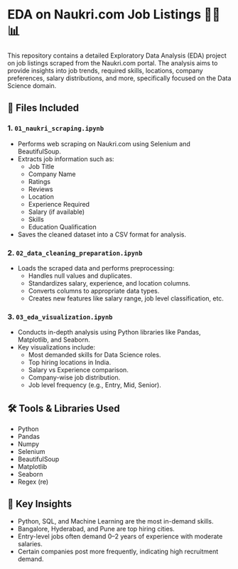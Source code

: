 # EDA on Naukri.com Job Listings 🧑‍💻📊

This repository contains a detailed Exploratory Data Analysis (EDA) project on job listings scraped from the Naukri.com portal. The analysis aims to provide insights into job trends, required skills, locations, company preferences, salary distributions, and more, specifically focused on the Data Science domain.

## 📁 Files Included

### 1. `01_naukri_scraping.ipynb`
- Performs web scraping on Naukri.com using Selenium and BeautifulSoup.
- Extracts job information such as:
  - Job Title
  - Company Name
  - Ratings
  - Reviews
  - Location
  - Experience Required
  - Salary (if available)
  - Skills
  - Education Qualification
- Saves the cleaned dataset into a CSV format for analysis.

### 2. `02_data_cleaning_preparation.ipynb`
- Loads the scraped data and performs preprocessing:
  - Handles null values and duplicates.
  - Standardizes salary, experience, and location columns.
  - Converts columns to appropriate data types.
  - Creates new features like salary range, job level classification, etc.

### 3. `03_eda_visualization.ipynb`
- Conducts in-depth analysis using Python libraries like Pandas, Matplotlib, and Seaborn.
- Key visualizations include:
  - Most demanded skills for Data Science roles.
  - Top hiring locations in India.
  - Salary vs Experience comparison.
  - Company-wise job distribution.
  - Job level frequency (e.g., Entry, Mid, Senior).

## 🛠️ Tools & Libraries Used

- Python
- Pandas
- Numpy
- Selenium
- BeautifulSoup
- Matplotlib
- Seaborn
- Regex (re)

## 📌 Key Insights

- Python, SQL, and Machine Learning are the most in-demand skills.
- Bangalore, Hyderabad, and Pune are top hiring cities.
- Entry-level jobs often demand 0–2 years of experience with moderate salaries.
- Certain companies post more frequently, indicating high recruitment demand.


